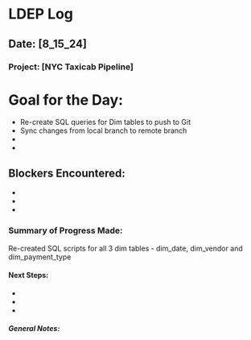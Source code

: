 # LDEP Log
## Date: [8_15_24]
### Project: [NYC Taxicab Pipeline]

# **Goal for the Day:**
- Re-create SQL queries for Dim tables to push to Git
- Sync changes from local branch to remote branch 
-
-

## **Blockers Encountered:**
-
-
-

### **Summary of Progress Made:**
Re-created SQL scripts for all 3 dim tables - dim_date, dim_vendor and dim_payment_type

#### **Next Steps:**
-
-
-

##### **General Notes:**
